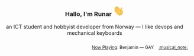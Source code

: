 <h3 align="center">Hallo, I'm Runar <img src="./assets/wave.gif" width="30px" height="30px"></h3>

<div align="center">an ICT student and hobbyist developer from Norway — I like devops and mechanical keyboards</div>

<br/>
<div align="right"><sub>
  <a href="https://www.last.fm/user/runarsf">Now Playing</a>: Benjamin &mdash; GAY &nbsp;&nbsp; <a href="https:&#x2F;&#x2F;www.last.fm&#x2F;music&#x2F;Benjamin&#x2F;_&#x2F;GAY">:musical_note:</a>
</sub></div>

